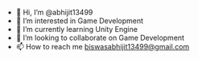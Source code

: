 - 👋 Hi, I’m @abhijit13499
- 👀 I’m interested in Game Development
- 🌱 I’m currently learning Unity Engine
- 💞️ I’m looking to collaborate on Game Development
- 📫 How to reach me biswasabhijit13499@gmail.com

<!---
abhijit13499/abhijit13499 is a ✨ special ✨ repository because its `README.md` (this file) appears on your GitHub profile.
You can click the Preview link to take a look at your changes.
--->
